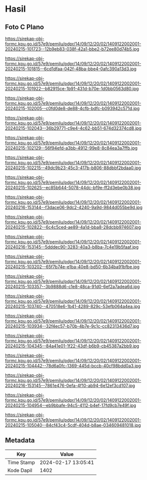 # Hasil

## Foto C Plano

https://sirekap-obj-formc.kpu.go.id/57e9/pemilu/pdpr/14/09/12/20/02/1409122002001-20240215-101723--12b9eb83-038f-42a1-bbe2-b72ee80d74b5.jpg

https://sirekap-obj-formc.kpu.go.id/57e9/pemilu/pdpr/14/09/12/20/02/1409122002001-20240215-101815--6cd1dfaa-042f-48ba-bbe4-0afc390a13d3.jpg

https://sirekap-obj-formc.kpu.go.id/57e9/pemilu/pdpr/14/09/12/20/02/1409122002001-20240215-101922--b82915ce-1b91-431d-b70e-1d0bb0563d80.jpg

https://sirekap-obj-formc.kpu.go.id/57e9/pemilu/pdpr/14/09/12/20/02/1409122002001-20240215-102005--c0fd0de8-de88-4cfb-bdfc-b093942c571d.jpg

https://sirekap-obj-formc.kpu.go.id/57e9/pemilu/pdpr/14/09/12/20/02/1409122002001-20240215-102043--36b29771-c9e4-4c62-bb51-674d32374cd8.jpg

https://sirekap-obj-formc.kpu.go.id/57e9/pemilu/pdpr/14/09/12/20/02/1409122002001-20240215-102129--56f94efd-a3bb-4912-99e8-8c84ea3a7ffb.jpg

https://sirekap-obj-formc.kpu.go.id/57e9/pemilu/pdpr/14/09/12/20/02/1409122002001-20240215-102215--49dc9b23-45c3-417b-b806-88dbbf2bdaa0.jpg

https://sirekap-obj-formc.kpu.go.id/57e9/pemilu/pdpr/14/09/12/20/02/1409122002001-20240215-102625--ec85b644-5078-44dc-bf9e-ff2d3ebe0b38.jpg

https://sirekap-obj-formc.kpu.go.id/57e9/pemilu/pdpr/14/09/12/20/02/1409122002001-20240216-153144--f3dace06-9dc2-4240-9a9d-9844d055be9d.jpg

https://sirekap-obj-formc.kpu.go.id/57e9/pemilu/pdpr/14/09/12/20/02/1409122002001-20240215-102822--6c4c5ced-ae89-4a1d-bba8-28dcbb974607.jpg

https://sirekap-obj-formc.kpu.go.id/57e9/pemilu/pdpr/14/09/12/20/02/1409122002001-20240216-153145--5dddec90-3283-40a3-b8ba-7c4e19b5faaf.jpg

https://sirekap-obj-formc.kpu.go.id/57e9/pemilu/pdpr/14/09/12/20/02/1409122002001-20240215-103202--65f7b74e-e1ba-40e8-bd50-6b34ba91bfbe.jpg

https://sirekap-obj-formc.kpu.go.id/57e9/pemilu/pdpr/14/09/12/20/02/1409122002001-20240215-103357--3b9888d6-c1e8-48ca-91d0-6ef2a7adea6d.jpg

https://sirekap-obj-formc.kpu.go.id/57e9/pemilu/pdpr/14/09/12/20/02/1409122002001-20240215-103740--470518e6-1b41-4289-829c-53efb064a4ea.jpg

https://sirekap-obj-formc.kpu.go.id/57e9/pemilu/pdpr/14/09/12/20/02/1409122002001-20240215-103934--32f4ec57-b70b-4b7e-9c1c-cc82313436d7.jpg

https://sirekap-obj-formc.kpu.go.id/57e9/pemilu/pdpr/14/09/12/20/02/1409122002001-20240215-104345--84a41e01-1f22-43df-b6b9-cb45387a2bb9.jpg

https://sirekap-obj-formc.kpu.go.id/57e9/pemilu/pdpr/14/09/12/20/02/1409122002001-20240215-104442--78d6a0fc-1369-445d-bccb-40cf98bdd0a3.jpg

https://sirekap-obj-formc.kpu.go.id/57e9/pemilu/pdpr/14/09/12/20/02/1409122002001-20240216-153145--7861e476-0efa-4f10-ab94-6e12ef3cd107.jpg

https://sirekap-obj-formc.kpu.go.id/57e9/pemilu/pdpr/14/09/12/20/02/1409122002001-20240215-104954--eb9bbafe-94c5-4112-b4ef-17fd9cb7e49f.jpg

https://sirekap-obj-formc.kpu.go.id/57e9/pemilu/pdpr/14/09/12/20/02/1409122002001-20240215-105040--84cf43c4-5cdf-404d-b8ae-034609481018.jpg


## Metadata

| Key        | Value               |
| ---------- | ------------------- |
| Time Stamp | 2024-02-17 13:05:41 |
| Kode Dapil | 1402                |



